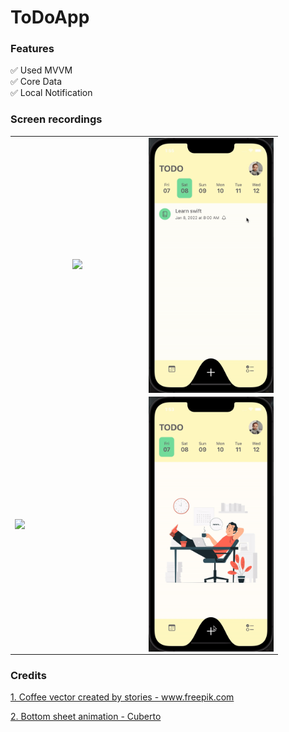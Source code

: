 # ToDoApp

### Features

✅ Used MVVM\
✅ Core Data\
✅ Local Notification



### Screen recordings

<table>
   <tr>
      <td align="center">
         <img src="https://raw.githubusercontent.com/watery-desert/assets/main/ToDoCoreData/DataPersistence.gif" width="200"/>
      </td>
      <td align="center">
         <img align="right" src="https://raw.githubusercontent.com/watery-desert/assets/main/ToDoCoreData/DeleteToDo.gif" width="200"/>
      </td>
   </tr>
   <tr>
      <td align="center">
         <img align="left" src="https://raw.githubusercontent.com/watery-desert/assets/main/ToDoCoreData/Notification.gif" width="200"/>
      </td>
      <td align="center">
         <img align="left" src="https://raw.githubusercontent.com/watery-desert/assets/main/ToDoCoreData/Sheet.gif" width="200"/>
      </td>      
   </tr>
</table>

### Credits

<a href="https://www.freepik.com/vectors/coffee">1. Coffee vector created by stories - www.freepik.com</a>
<div>
<a href="https://dribbble.com/shots/16313039-Liquid-Navigation-Design-Course-Trailer">2. Bottom sheet animation - Cuberto</a>
